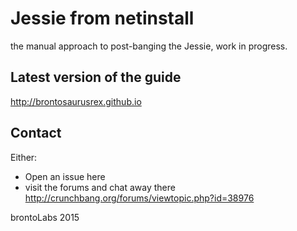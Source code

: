 # Jessie from netinstall

the manual approach to post-banging the Jessie, work in progress.

## Latest version of the guide
<http://brontosaurusrex.github.io>

## Contact
Either:
- Open an issue here
- visit the forums and chat away there
<http://crunchbang.org/forums/viewtopic.php?id=38976>

brontoLabs 2015
